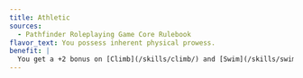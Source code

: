 ```yaml
---
title: Athletic
sources:
  - Pathfinder Roleplaying Game Core Rulebook
flavor_text: You possess inherent physical prowess.
benefit: |
  You get a +2 bonus on [Climb](/skills/climb/) and [Swim](/skills/swim/) skill checks. If you have 10 or more ranks in one of these skills, the bonus increases to +4 for that skill.
---
```


